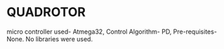 # QUADROTOR
micro controller used- Atmega32, Control Algorithm- PD, Pre-requisites- None. No libraries were used.
